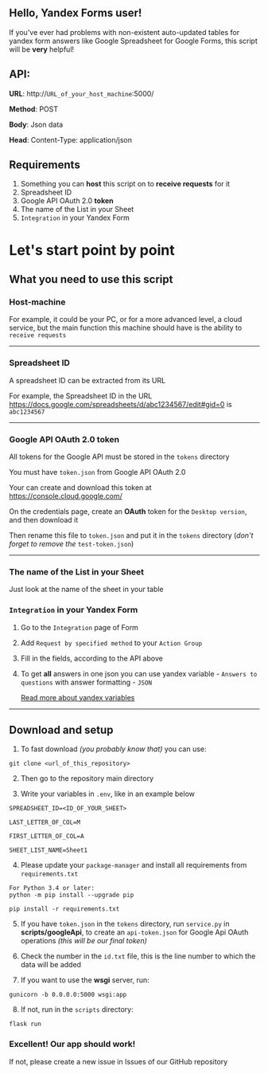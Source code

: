 ## **Hello, Yandex Forms user!**

If you've ever had problems with non-existent auto-updated tables for yandex form answers like Google Spreadsheet for
Google Forms, this script
will be **very** helpful!

## **API**:

**URL**: http://`URL_of_your_host_machine`:5000/

**Method**: POST

**Body**: Json data

**Head**: Content-Type: application/json

## Requirements

1. Something you can **host** this script on to **receive requests** for it
2. Spreadsheet ID
3. Google API OAuth 2.0 **token**
4. The name of the List in your Sheet
5. `Integration` in your Yandex Form

# Let's start point by point

## What you need to use this script

### Host-machine

For example, it could be your PC, or for a more advanced level, a cloud service, but the main function this machine
should have is the ability to `receive requests`

---
### Spreadsheet ID

A spreadsheet ID can be extracted from its URL

For example, the Spreadsheet ID in the URL https://docs.google.com/spreadsheets/d/abc1234567/edit#gid=0 is `abc1234567`

---
### Google API OAuth 2.0 token

All tokens for the Google API must be stored in the `tokens` directory

You must have `token.json` from Google API OAuth 2.0

Your can create and download this token at https://console.cloud.google.com/

On the credentials page, create an **OAuth** token for the `Desktop version`, and then download it

Then rename this file to `token.json` and put it in the `tokens` directory (_don't forget to remove the_ `test-token.json`)

---
### The name of the List in your Sheet

Just look at the name of the sheet in your table

### `Integration` in your Yandex Form

1. Go to the `Integration` page of Form
2. Add `Request by specified method` to your `Action Group`
3. Fill in the fields, according to the API above
4. To get **all** answers in one json you can use yandex variable - `Answers to questions` with answer
   formatting - `JSON`

   [Read more about yandex variables](https://yandex.cloud/en/docs/forms/vars?utm_referrer=https%3A%2F%2Fwww.google.ru%2F])

---
## Download and setup

1. To fast download _(you probably know that)_  you can use:

```git
git clone <url_of_this_repository>
```

2. Then go to the repository main directory

3. Write your variables in `.env`, like in an example below

```.dotenv
SPREADSHEET_ID=<ID_OF_YOUR_SHEET>

LAST_LETTER_OF_COL=M

FIRST_LETTER_OF_COL=A

SHEET_LIST_NAME=Sheet1
```

4. Please update your `package-manager` and install all requirements from `requirements.txt`

```commandline
For Python 3.4 or later:
python -m pip install --upgrade pip

pip install -r requirements.txt
```

5. If you have `token.json` in the `tokens` directory, run `service.py` in **scripts/googleApi**, to create
   an `api-token.json` for Google Api OAuth operations _(this will
   be our final token)_


6. Check the number in the `id.txt` file, this is the line number to which the data will be added


7. If you want to use the **wsgi** server, run:

```commandline
gunicorn -b 0.0.0.0:5000 wsgi:app
```

8. If not, run in the `scripts` directory:

```commandline
flask run
```

### Excellent! Our app should work!
 If not, please create a new issue in Issues of our GitHub repository
